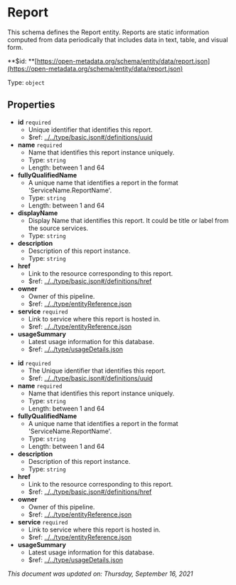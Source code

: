 # Report

This schema defines the Report entity. Reports are static information computed from data periodically that includes data in text, table, and visual form.

**$id: **[https://open-metadata.org/schema/entity/data/report.json](https://open-metadata.org/schema/entity/data/report.json)

Type: `object`

## Properties
 - **id** `required`
   - Unique identifier that identifies this report.
   - $ref: [../../type/basic.json#/definitions/uuid](../types/basic.md#uuid)
 - **name** `required`
   - Name that identifies this report instance uniquely.
   - Type: `string`
   - Length: between 1 and 64
 - **fullyQualifiedName**
   - A unique name that identifies a report in the format 'ServiceName.ReportName'.
   - Type: `string`
   - Length: between 1 and 64
 - **displayName**
     - Display Name that identifies this report. It could be title or label from the source services.
     - Type: `string`
 - **description**
   - Description of this report instance.
   - Type: `string`
 - **href**
   - Link to the resource corresponding to this report.
   - $ref: [../../type/basic.json#/definitions/href](../types/basic.md#href)
 - **owner**
   - Owner of this pipeline.
   - $ref: [../../type/entityReference.json](../types/entityreference.md)
 - **service** `required`
   - Link to service where this report is hosted in.
   - $ref: [../../type/entityReference.json](../types/entityreference.md)
 - **usageSummary**
   - Latest usage information for this database.
   - $ref: [../../type/usageDetails.json](../types/usagedetails.md)

* **id** `required`
  * The Unique identifier that identifies this report.
  * $ref: [../../type/basic.json#/definitions/uuid](../types/basic.md#uuid)
* **name** `required`
  * Name that identifies this report instance uniquely.
  * Type: `string`
  * Length: between 1 and 64
* **fullyQualifiedName**
  * A unique name that identifies a report in the format 'ServiceName.ReportName'.
  * Type: `string`
  * Length: between 1 and 64
* **description**
  * Description of this report instance.
  * Type: `string`
* **href**
  * Link to the resource corresponding to this report.
  * $ref: [../../type/basic.json#/definitions/href](../types/basic.md#href)
* **owner**
  * Owner of this pipeline.
  * $ref: [../../type/entityReference.json](../types/entityreference.md)
* **service** `required`
  * Link to service where this report is hosted in.
  * $ref: [../../type/entityReference.json](../types/entityreference.md)
* **usageSummary**
  * Latest usage information for this database.
  * $ref: [../../type/usageDetails.json](../types/usagedetails.md)

_This document was updated on: Thursday, September 16, 2021_
